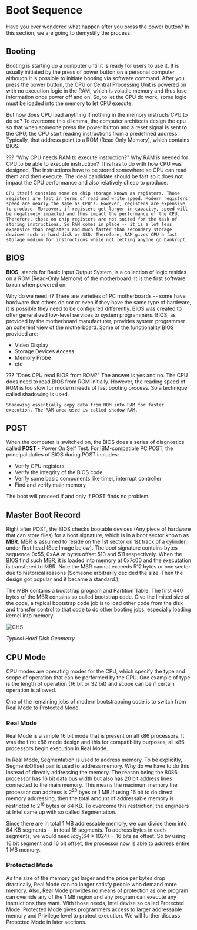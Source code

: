 # Boot Sequence

Have you ever wondered what happen after you press the power button? In this section, we are going to demystify the process.

## Booting

Booting is starting up a computer until it is ready for users to use it. It is usually initiated by the press of power button on a personal computer although it is possible to initiate booting via software command. After you press the power button, the CPU or Central Processing Unit is powered on with no execution logic in the RAM, which is volatile memory and thus lose information once power off and on. So, to let the CPU do work, some logic must be loaded into the memory to let CPU execute.

But how does CPU load anything if nothing in the memory instructs CPU to do so? To overcome this dilemma, the computer architects design the cpu so that when someone press the power button and a reset signal is sent to the CPU, the CPU start reading instructions from a predefined address. Typically, that address point to a ROM (Read Only Memory), which contains BIOS.

??? "Why CPU needs RAM to execute instruction?"
    Why RAM is needed for CPU to be able to execute instruction? This has to do with how CPU was designed. The instructions have to be stored somewhere so CPU can read them and then execute. The ideal candidate should be fast so it does not impact the CPU performance and also relatively cheap to produce.

    CPU itself contains some on chip storage known as registers. Those registers are fast in terms of read and write speed. Modern registers' speed are nearly the same as CPU's. However, registers are expensive to produce. Moreover, if registers get larger in capacity, speed will be negatively impacted and thus impact the performance of the CPU. Therefore, those on chip registers are not suited for the task of storing instructions. So RAM comes in place -- it is a lot less expensive than registers and much faster than secondary storage devices such as hard disk or SSD. Therefore, RAM gives CPU a fast storage medium for instructions while not letting anyone go bankrupt.

## BIOS

**BIOS**, stands for Basic Input Output System, is a collection of logic resides on a ROM (Read-Only Memory) of the motherboard. It is the first software to run when powered on.

Why do we need it? There are varieties of PC motherboards -- some have hardware that others do not or even if they have the same type of hardware, it is possible they need to be configured differently. BIOS was created to offer generalized low-level services to system programmers. BIOS, as provided by the motherboard manufacturer, provides system programmer an coherent view of the motherboard. Some of the functionality BIOS provided are:

* Video Display
* Storage Devices Access
* Memory Probe
* etc

??? "Does CPU read BIOS from ROM?"
    The answer is yes and no. The CPU does need to read BIOS from ROM initially. However, the reading speed of ROM is too slow for modern needs of fast booting process. So a technique called shadowing is used.

    Shadowing essentially copy data from ROM into RAM for faster execution. The RAM area used is called shadow RAM.

## POST

When the computer is switched on, the BIOS does a series of diagnostics called **POST** - Power On Self Test. For IBM-compatible PC POST, the principal duties of BIOS during POST includes:

* Verify CPU registers
* Verify the integrity of the BIOS code
* Verify some basic components like timer, interrupt controller
* Find and verify main memory

The boot will proceed if and only if POST finds no problem.

## Master Boot Record

Right after POST, the BIOS checks bootable devices (Any  piece of hardware that can store files) for a boot signature, which is in a boot sector known as **MBR**. MBR is assumed to reside on the 1st sector on 1st track of a cylinder, under first head (See Image below). The boot signature contains bytes sequence 0x55, 0xAA at bytes offset 510 and 511 respectively. When the BIOS find such MBR, it is loaded into memory at 0x7c00 and the executation is transfered to MBR. Note the MBR cannot exceeds 512 bytes or one sector due to historical reasons (Someone arbitrarily decided the size. Then the design got popular and it became a standard.)  

<!-- TODO: Remember to add link to Partition Table-->
The MBR contains a bootstrap program and Partition Table. The first 440 bytes of the MBR contains so called bootstrap code. Give the limited size of the code, a typical bootstrap code job is to load other code from the disk and transfer control to that code to do other booting jobs, especially loading kernel into memory.

![CHS](/img/CHS.png)

*Typical Hard Disk Geometry*

## CPU Mode

CPU modes are operating modes for the CPU, which specify the type and scope of operation that can be performed by the CPU. One example of type is the length of operation (16 bit or 32 bit) and scope can be if certain operation is allowed.

One of the remaining jobs of modern bootstrapping code is to switch from Real Mode to Protected Mode.

### Real Mode

Real Mode is a simple 16 bit mode that is present on all x86 processors. It was the first x86 mode design and this for compatibility purposes, all x86 processors begin execution in Real Mode.

In Real Mode, Segmentation is used to address memory. To be explicitly, Segment:Offset pair is used to address memory. Why do we have to do this instead of directly addressing the memory. The reason being the 8086 processor has 16 bit data bus width but also has 20 bit address lines connected to the main memory. This means the maximum memory the processor can address is $2^{20}$ byes or 1 MB.If using 16 bit to do direct memory addressing, then the total amount of addressable memory is restricted to $2^{16}$ bytes or 64 KB. To overcome this restriction, the engineers at Intel came up with so called Segmentation.

Since there are in total 1 MB addressable memory, we can divide them into 64 KB segments -- in total 16 segments. To address bytes in each segments, we would need $log_2(64*1024)=16$ bits as offset. So by using 16 bit segment and 16 bit offset, the processor now is able to address entire 1 MB memory. 

### Protected Mode

As the size of the memory get larger and the price per bytes drop drastically, Real Mode can no longer satisfy people who demand more memory. Also, Real Mode provides no means of protection as one program can override any of the 1 MB region and any program can execute any instructions they want. With those needs, Intel devise so called Protected Mode. Protected Mode gives programmers access to larger addressable memory and Privilege level to protect execution. We will further discuss Protected Mode in later sections.

